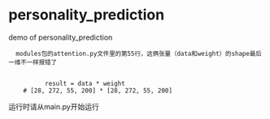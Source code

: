 # personality_prediction
demo of  personality_prediction


      modules包的attention.py文件里的第55行，这俩张量（data和weight）的shape最后一维不一样报错了
      
      
              result = data * weight
        # [28, 272, 55, 200] * [28, 272, 55, 200]


运行时请从main.py开始运行
